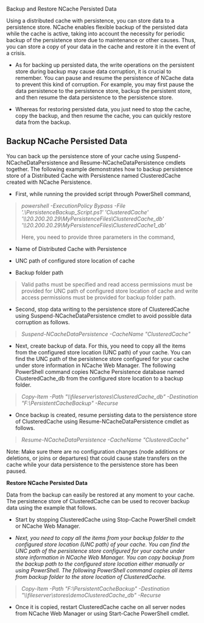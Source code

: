 Backup and Restore NCache Persisted Data

Using a distributed cache with persistence, you can store data to a
persistence store. NCache enables flexible backup of the persisted data
while the cache is active, taking into account the necessity for
periodic backup of the persistence store due to maintenance or other
causes. Thus, you can store a copy of your data in the cache and restore
it in the event of a crisis.

-   As for backing up persisted data, the write operations on the
    persistent store during backup may cause data corruption, it is
    crucial to remember. You can pause and resume the persistence of
    NCache data to prevent this kind of corruption. For example, you may
    first pause the data persistence to the persistence store, backup
    the persistent store, and then resume the data persistence to the
    persistence store.

-   Whereas for restoring persisted data, you just need to stop the
    cache, copy the backup, and then resume the cache, you can quickly
    restore data from the backup.

## **Backup NCache Persisted Data**

You can back up the persistence store of your cache using
Suspend-NCacheDataPersistence and Resume-NCacheDataPersistence cmdlets
together. The following example demonstrates how to backup persistence
store of a Distributed Cache with Persistence named ClusteredCache
created with NCache Persistence.

-   First, while running the provided script through PowerShell command,

> *powershell -ExecutionPolicy Bypass -File
> \'.\\PersistenceBackup_Script.ps1\' \'ClusteredCache\'
> \'\\\\20.200.20.29\\MyPersistenceFiles\\ClusteredCache_db\'
> \'\\\\20.200.20.29\\MyPersistenceFiles\\ClusteredCache1_db\'*
>
> Here, you need to provide three parameters in the command,

-   Name of Distributed Cache with Persistence

-   UNC path of configured store location of cache

-   Backup folder path

> Valid paths must be specified and read access permissions must be
> provided for UNC path of configured store location of cache and write
> access permissions must be provided for backup folder path.

-   Second, stop data writing to the persistence store of ClusteredCache
    using Suspend-NCacheDataPersistence cmdlet to avoid possible data
    corruption as follows.

> *Suspend-NCacheDataPersistence -CacheName \"ClusteredCache\"*

-   Next, create backup of data. For this, you need to copy all the
    items from the configured store location (UNC path) of your cache.
    You can find the UNC path of the persistence store configured for
    your cache under store information in NCache Web Manager. The
    following PowerShell command copies NCache Persistence database
    named ClusteredCache_db from the configured store location to a
    backup folder.

> *Copy-Item -Path \"\\\\fileserver\\stores\\ClusteredCache_db\"
> -Destination \"F:\\PersistentCacheBackup\" -Recurse*

-   Once backup is created, resume persisting data to the persistence
    store of ClusteredCache using Resume-NCacheDataPersistence cmdlet as
    follows.

> *Resume-NCacheDataPersistence -CacheName \"ClusteredCache\"*

Note: Make sure there are no configuration changes (node additions or
deletions, or joins or departures) that could cause state transfers on
the cache while your data persistence to the persistence store has been
paused.

**Restore NCache Persisted Data**

Data from the backup can easily be restored at any moment to your cache.
The persistence store of ClusteredCache can be used to recover backup
data using the example that follows.

-   Start by stopping ClusteredCache using Stop-Cache PowerShell cmdelt
    or NCache Web Manager.

-   *Next, you need to copy all the items from your backup folder to the
    configured store location (UNC path) of your cache. You can find the
    UNC path of the persistence store configured for your cache under
    store information in NCache Web Manager. You can copy backup from
    the backup path to the configured store location either manually or
    using PowerShell. The following PowerShell command copies all items
    from backup folder to the store location of ClusteredCache.*

> *Copy-Item -Path \"F:\\PersistentCacheBackup\" -Destination
> \"\\\\fileserver\\stores\\demoClusteredCache_db\" -Recurse*

-   Once it is copied, restart ClusteredCache cache on all server nodes
    from NCache Web Manager or using Start-Cache PowerShell cmdlet.
